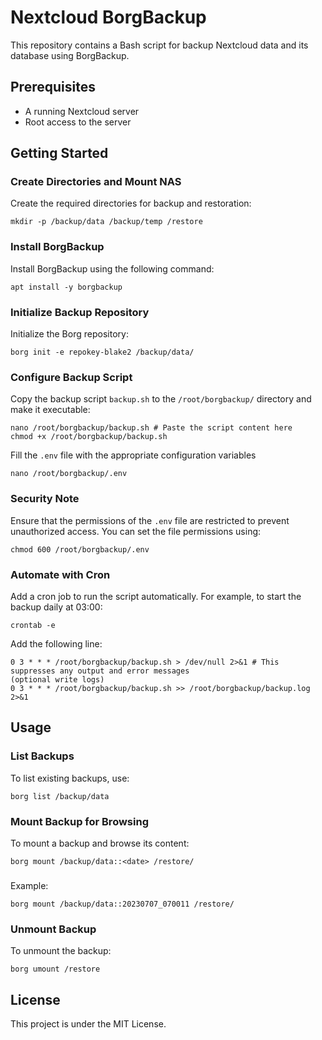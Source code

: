 # **Nextcloud BorgBackup**

This repository contains a Bash script for backup Nextcloud data and its database using BorgBackup.

## **Prerequisites**

- A running Nextcloud server
- Root access to the server

## **Getting Started**

### **Create Directories and Mount NAS**

Create the required directories for backup and restoration:

```
mkdir -p /backup/data /backup/temp /restore
```

### **Install BorgBackup**

Install BorgBackup using the following command:

```
apt install -y borgbackup
```

### 

### **Initialize Backup Repository**

Initialize the Borg repository:

```
borg init -e repokey-blake2 /backup/data/
```

### 

### **Configure Backup Script**

Copy the backup script `backup.sh` to the `/root/borgbackup/` directory and make it executable:

```
nano /root/borgbackup/backup.sh # Paste the script content here
chmod +x /root/borgbackup/backup.sh
```

Fill the `.env` file with the appropriate configuration variables

```
nano /root/borgbackup/.env
```

### **Security Note**

Ensure that the permissions of the `.env` file are restricted to prevent unauthorized access. You can set the file permissions using:

```
chmod 600 /root/borgbackup/.env
```

### **Automate with Cron**

Add a cron job to run the script automatically. For example, to start the backup daily at 03:00:

```
crontab -e
```

Add the following line:

```
0 3 * * * /root/borgbackup/backup.sh > /dev/null 2>&1 # This suppresses any output and error messages
(optional write logs)
0 3 * * * /root/borgbackup/backup.sh >> /root/borgbackup/backup.log 2>&1
```

### 

## **Usage**

### **List Backups**

To list existing backups, use:

```
borg list /backup/data
```

### 

### **Mount Backup for Browsing**

To mount a backup and browse its content:

```
borg mount /backup/data::<date> /restore/
```

### 

Example:

```
borg mount /backup/data::20230707_070011 /restore/
```

### 

### **Unmount Backup**

To unmount the backup:

```
borg umount /restore
```

### 

## **License**

This project is under the MIT License.
